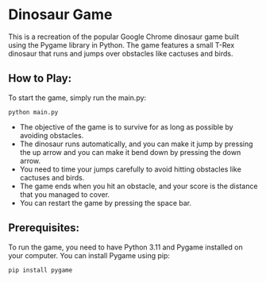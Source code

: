 # Dinosaur Game
This is a recreation of the popular Google Chrome dinosaur game built using the Pygame library in Python. 
The game features a small T-Rex dinosaur that runs and jumps over obstacles like cactuses and birds.

## How to Play:
To start the game, simply run the main.py: 
```
python main.py
```

- The objective of the game is to survive for as long as possible by avoiding obstacles. 
- The dinosaur runs automatically, and you can make it jump by pressing the up arrow and
you can make it bend down by pressing the down arrow.
- You need to time your jumps carefully to avoid hitting obstacles like cactuses and birds.
- The game ends when you hit an obstacle, and your score 
is the distance that you managed to cover.
- You can restart the game by pressing the space bar.

## Prerequisites:
To run the game, you need to have Python 3.11 and Pygame installed on your computer. 
You can install Pygame using pip: 
```
pip install pygame
```
